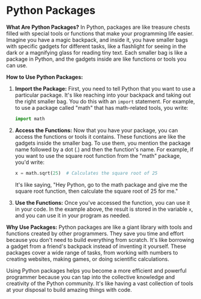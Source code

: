 # Python Packages
**What Are Python Packages?**
In Python, packages are like treasure chests filled with special tools or functions that make your programming life easier. Imagine you have a magic backpack, and inside it, you have smaller bags with specific gadgets for different tasks, like a flashlight for seeing in the dark or a magnifying glass for reading tiny text. Each smaller bag is like a package in Python, and the gadgets inside are like functions or tools you can use.

**How to Use Python Packages:**
1. **Import the Package:** First, you need to tell Python that you want to use a particular package. It's like reaching into your backpack and taking out the right smaller bag. You do this with an `import` statement. For example, to use a package called "math" that has math-related tools, you write:

   ```python
   import math
   ```

2. **Access the Functions:** Now that you have your package, you can access the functions or tools it contains. These functions are like the gadgets inside the smaller bag. To use them, you mention the package name followed by a dot (.) and then the function's name. For example, if you want to use the square root function from the "math" package, you'd write:

   ```python
   x = math.sqrt(25)  # Calculates the square root of 25
   ```

   It's like saying, "Hey Python, go to the math package and give me the square root function, then calculate the square root of 25 for me."

3. **Use the Functions:** Once you've accessed the function, you can use it in your code. In the example above, the result is stored in the variable `x`, and you can use it in your program as needed.

**Why Use Packages:**
Python packages are like a giant library with tools and functions created by other programmers. They save you time and effort because you don't need to build everything from scratch. It's like borrowing a gadget from a friend's backpack instead of inventing it yourself. These packages cover a wide range of tasks, from working with numbers to creating websites, making games, or doing scientific calculations.

Using Python packages helps you become a more efficient and powerful programmer because you can tap into the collective knowledge and creativity of the Python community. It's like having a vast collection of tools at your disposal to build amazing things with code.
